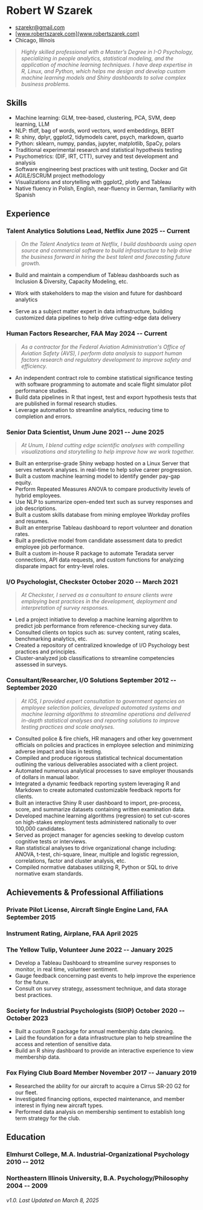 <!-- The (first) h1 will be used as the <title> of the HTML page -->
# Robert W Szarek

<!-- The unordered list immediately after the h1 will be formatted on a single
line. It is intended to be used for contact details -->
- <szarekr@gmail.com>
- [www.robertszarek.com](www.robertszarek.com)
- Chicago, Illinois

<!-- The paragraph after the h1 and ul and before the first h2 is optional. It
is intended to be used for a short summary. -->
>*Highly skilled professional with a Master’s Degree in I-O Psychology, specializing in people analytics, statistical modeling, and the application of machine learning techniques. I have deep expertise in R, Linux, and Python, which helps me design and develop custom machine learning models and Shiny dashboards to solve complex business problems.*

## Skills
- Machine learning: GLM, tree-based, clustering, PCA, SVM, deep learning, LLM
- NLP: tfidf, bag of words, word vectors, word embeddings, BERT
- R: shiny, dplyr, ggplot2, tidymodels caret, psych, markdown, quarto
- Python: sklearn, numpy, pandas, jupyter, matplotlib, SpaCy, polars
- Traditional experimental research and statistical hypothesis testing
- Psychometrics: (DIF, IRT, CTT), survey and test development and analysis
- Software engineering best practices with unit testing, Docker and Git
- AGILE/SCRUM project methodology
- Visualizations and storytelling with ggplot2, plotly and Tableau
- Native fluency in Polish, English, near-fluency in German, familiarity with Spanish

## Experience

<!-- You have to wrap the "left" and "right" half of these headings in spans by hand -->
### <span>Talent Analytics Solutions Lead, Netflix</span> <span>June 2025 -- Current</span>

>*On the Talent Analytics team at Netflix, I build dashboards using open source and commercial software to build infrastructure to help drive the business forward in hiring the best talent and forecasting future growth.*

- Build and maintain a compendium of Tableau dashboards such as Inclusion & Diversity, Capacity Modeling, etc.
  
- Work with stakeholders to map the vision and future for dashboard analytics 
- Serve as a subject matter expert in data infrastructure, building customized data pipelines to help drive cutting-edge data delivery 

### <span>Human Factors Researcher, FAA</span> <span>May 2024 -- Current</span>

>*As a contractor for the Federal Aviation Administration's Office of Aviation Safety (AVS), I perform data analysis to support human factors research and regulatory development to improve safety and efficiency.*

- An independent contract role to combine statistical significance testing with software programming to
  automate and scale flight simulator pilot performance studies.
- Build data pipelines in R that ingest, test and export hypothesis tests that are published in formal
  research studies.
- Leverage automation to streamline analytics, reducing time to completion and errors.

### <span>Senior Data Scientist, Unum</span> <span>June 2021 -- June 2025</span>

>*At Unum, I blend cutting edge scientific analyses with compelling visualizations and storytelling to help improve how we work together.*

- Built an enterprise-grade Shiny webapp hosted on a Linux Server that serves network analyses.
  in real-time to help solve career progression.
- Built a custom machine learning model to identify gender pay-gap equity.
- Perform Repeated Measures ANOVA to compare productivity levels of hybrid employees.
- Use NLP to summarize open-ended text such as survey responses and job descriptions.
- Built a custom skills database from mining employee Workday profiles and resumes.
- Built an enterprise Tableau dashboard to report volunteer and donation rates.
- Built a predictive model from candidate assessment data to predict employee job performance.
- Built a custom in-house R package to automate Teradata server connections, API data requests, and
  custom functions for analyzing disparate impact for entry-level roles.

### <span>I/O Psychologist, Checkster</span> <span>October 2020 -- March 2021</span>

> *At Checkster, I served as a consultant to ensure clients were employing best practices in the development, deployment and interpretation of survey responses.*

- Led a project initiative to develop a machine learning algorithm to predict job performance from
  reference-checking survey data.
- Consulted clients on topics such as: survey content, rating scales, benchmarking analytics, etc.
- Created a repository of centralized knowledge of I/O Psychology best practices and principles.
- Cluster-analyzed job classifications to streamline competencies assessed in surveys.

### <span>Consultant/Researcher, I/O Solutions</span> <span>September 2012 -- September 2020</span>

> *At IOS, I provided expert consultation to government agencies on employee selection policies, developed automated systems and machine learning algorithms to streamline operations and delivered in-depth statistical analyses and reporting solutions to improve testing practices and scale analyses.*

- Consulted police & fire chiefs, HR managers and other key government officials on policies and
  practices in employee selection and minimizing adverse impact and bias in testing.
- Compiled and produce rigorous statistical technical documentation outlining the various deliverables
  associated with a client project.
- Automated numerous analytical processes to save employer thousands of dollars in manual labor.
- Integrated a dynamic feedback reporting system leveraging R and Markdown to create automated
  customizable feedback reports for clients.
- Built an interactive Shiny R user dashboard to import, pre-process, score, and summarize datasets
  containing written examination data.
- Developed machine learning algorithms (regression) to set cut-scores on high-stakes employment
  tests administered nationally to over 100,000 candidates.
- Served as project manager for agencies seeking to develop custom cognitive tests or interviews.
- Ran statistical analyses to drive organizational change including: ANOVA, t-test, chi-square, linear,
  multiple and logistic regression, correlations, factor and cluster analysis, etc.
- Compiled normative databases utilizing R, Python or SQL to drive normative exam standards.

## Achievements & Professional Affiliations

### <span>Private Pilot License, Aircraft Single Engine Land, FAA</span> <span>September 2015</span>
### <span>Instrument Rating, Airplane, FAA</span> <span>April 2025</span>


### <span>The Yellow Tulip, Volunteer</span> <span>June 2022 -- January 2025</span>

- Develop a Tableau Dashboard to streamline survey responses to monitor, in real time, volunteer sentiment.
- Gauge feedback concerning past events to help improve the experience for the future.
- Consult on survey strategy, assessment technique, and data storage best practices.

### <span>Society for Industrial Psychologists (SIOP)</span> <span>October 2020 -- October 2023</span>

- Built a custom R package for annual membership data cleaning.
- Laid the foundation for a data infrastructure plan to help streamline the access and retention of
  sensitive data.
- Build an R shiny dashboard to provide an interactive experience to view membership data.

### <span>Fox Flying Club Board Member</span> <span>November 2017 -- January 2019</span>

- Researched the ability for our aircraft to acquire a Cirrus SR-20 G2 for our fleet.
- Investigated financing options, expected maintenance, and member interest in flying new aircraft types.
- Performed data analysis on membership sentiment to establish long term strategy for the club.

## Education

### <span>Elmhurst College, M.A. Industrial-Organizational Psychology</span> <span>2010 -- 2012</span>

### <span>Northeastern Illinois University, B.A. Psychology/Philosophy</span> <span>2004 -- 2009</span>

###### v1.0. Last Updated on March 8, 2025